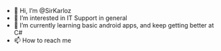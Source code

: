 - 👋 Hi, I’m @SirKarloz
- 👀 I’m interested in IT Support in general
- 🌱 I’m currently learning basic android apps, and keep getting better at C#
- 📫 How to reach me 

<!---
SirKarloz/SirKarloz is a ✨ special ✨ repository because its `README.md` (this file) appears on your GitHub profile.
You can click the Preview link to take a look at your changes.
--->
